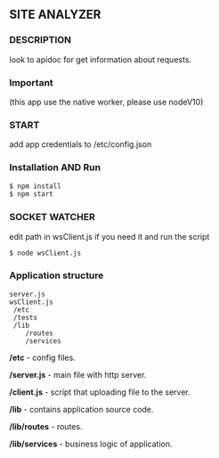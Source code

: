 
SITE ANALYZER
------------------------------------------------------
### DESCRIPTION
look to apidoc for get information about requests.
### Important
(this app use the native worker, please use nodeV10)
### START
add app credentials to /etc/config.json
### Installation AND Run
```sh
$ npm install
$ npm start
```
### SOCKET WATCHER
edit path in wsClient.js if you need it and run the script
```sh
$ node wsClient.js 
```

### Application structure
```
server.js
wsClient.js
 /etc
 /tests
 /lib
    /routes
    /services
```

**/etc** - config files.

**/server.js** - main file with http server.

**/client.js** - script that uploading file to the server.

**/lib** - contains application source code.

**/lib/routes** - routes.

**/lib/services** - business logic of application.
